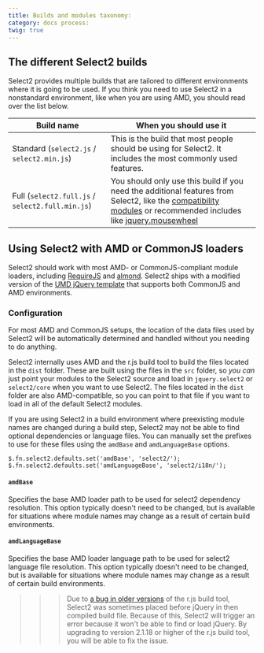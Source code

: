 ```yaml
---
title: Builds and modules taxonomy:
category: docs process:
twig: true
---
```


## The different Select2 builds

Select2 provides multiple builds that are tailored to different environments where it is going to be used. If you think
you need to use Select2 in a nonstandard environment, like when you are using AMD, you should read over the list below.

<table class="table table-bordered table-striped">
  <thead>
    <tr>
      <th>Build name</th>
      <th>When you should use it</th>
    </tr>
  </thead>
  <tbody>
    <tr id="builds-standard">
      <td>
        Standard (<code>select2.js</code> / <code>select2.min.js</code>)
      </td>
      <td>
        This is the build that most people should be using for Select2. It
        includes the most commonly used features.
      </td>
    </tr>
    <tr id="builds-full">
      <td>
        Full (<code>select2.full.js</code> / <code>select2.full.min.js</code>)
      </td>
      <td>
        You should only use this build if you need the additional features from Select2, like the <a href="{{base_url_absolute}}/upgrading/migrating-from-35">compatibility modules</a> or recommended includes like <a href="https://github.com/jquery/jquery-mousewheel">jquery.mousewheel</a>
      </td>
    </tr>
  </tbody>
</table>

## Using Select2 with AMD or CommonJS loaders

Select2 should work with most AMD- or CommonJS-compliant module loaders, including [RequireJS](http://requirejs.org/)
and [almond](https://github.com/jrburke/almond). Select2 ships with a modified version of
the [UMD jQuery template](https://github.com/umdjs/umd/blob/f208d385768ed30cd0025d5415997075345cd1c0/templates/jqueryPlugin.js)
that supports both CommonJS and AMD environments.

### Configuration

For most AMD and CommonJS setups, the location of the data files used by Select2 will be automatically determined and
handled without you needing to do anything.

Select2 internally uses AMD and the r.js build tool to build the files located in the `dist` folder. These are built
using the files in the `src` folder, so _you can_ just point your modules to the Select2 source and load
in `jquery.select2` or `select2/core` when you want to use Select2. The files located in the `dist` folder are also
AMD-compatible, so you can point to that file if you want to load in all of the default Select2 modules.

If you are using Select2 in a build environment where preexisting module names are changed during a build step, Select2
may not be able to find optional dependencies or language files. You can manually set the prefixes to use for these
files using the `amdBase` and `amdLanguageBase` options.

```
$.fn.select2.defaults.set('amdBase', 'select2/');
$.fn.select2.defaults.set('amdLanguageBase', 'select2/i18n/');
```

#### `amdBase`

Specifies the base AMD loader path to be used for select2 dependency resolution. This option typically doesn't need to
be changed, but is available for situations where module names may change as a result of certain build environments.

#### `amdLanguageBase`

Specifies the base AMD loader language path to be used for select2 language file resolution. This option typically
doesn't need to be changed, but is available for situations where module names may change as a result of certain build
environments.

> > > Due to [a bug in older versions](https://github.com/jrburke/requirejs/issues/1342) of the r.js build tool, Select2 was sometimes placed before jQuery in then compiled build file. Because of this, Select2 will trigger an error because it won't be able to find or load jQuery. By upgrading to version 2.1.18 or higher of the r.js build tool, you will be able to fix the issue.
